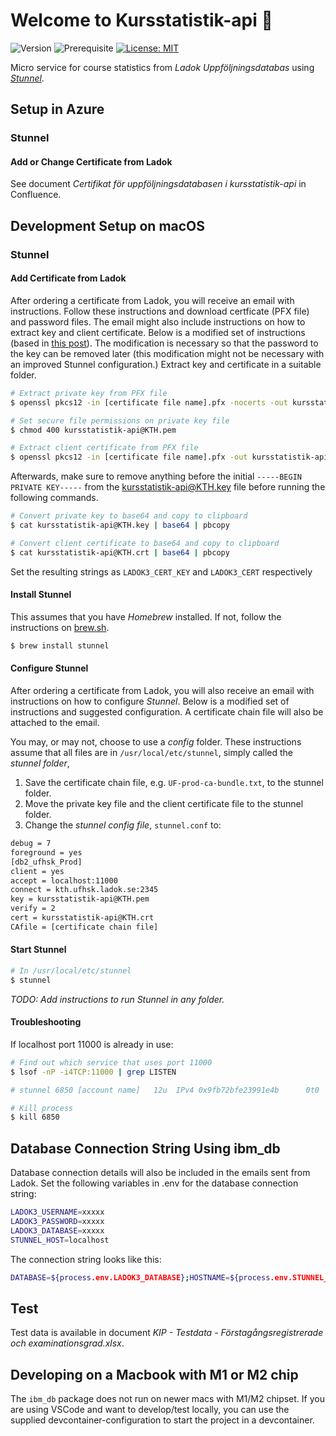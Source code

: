 # Welcome to Kursstatistik-api 👋

![Version](https://img.shields.io/badge/version-2.0.0-blue.svg?cacheSeconds=2592000)
![Prerequisite](https://img.shields.io/badge/node-16-blue.svg)
[![License: MIT](https://img.shields.io/badge/License-MIT-yellow.svg)](#)

Micro service for course statistics from _Ladok Uppföljningsdatabas_ using _[Stunnel](https://www.stunnel.org)_.

## Setup in Azure

### Stunnel

#### Add or Change Certificate from Ladok

See document _Certifikat för uppföljningsdatabasen i kursstatistik-api_ in Confluence.

## Development Setup on macOS

### Stunnel

#### Add Certificate from Ladok

After ordering a certificate from Ladok, you will receive an email with instructions. Follow these instructions and download certficate (PFX file) and password files. The email might also include instructions on how to extract key and client certificate. Below is a modified set of instructions (based in [this post](http://sharepointoscar.com/2017-03-16-extract-key-from-pfx/)). The modification is necessary so that the password to the key can be removed later (this modification might not be necessary with an improved Stunnel configuration.) Extract key and certificate in a suitable folder.

```sh
# Extract private key from PFX file
$ openssl pkcs12 -in [certificate file name].pfx -nocerts -out kursstatistik-api@KTH.key -nodes

# Set secure file permissions on private key file
$ chmod 400 kursstatistik-api@KTH.pem

# Extract client certificate from PFX file
$ openssl pkcs12 -in [certificate file name].pfx -out kursstatistik-api@KTH.crt -clcerts -nokeys
```

Afterwards, make sure to remove anything before the initial `-----BEGIN PRIVATE KEY-----` from the kursstatistik-api@KTH.key file before running the following commands.

```sh
# Convert private key to base64 and copy to clipboard
$ cat kursstatistik-api@KTH.key | base64 | pbcopy

# Convert client certificate to base64 and copy to clipboard
$ cat kursstatistik-api@KTH.crt | base64 | pbcopy
```

Set the resulting strings as `LADOK3_CERT_KEY` and `LADOK3_CERT` respectively

#### Install Stunnel

This assumes that you have _Homebrew_ installed. If not, follow the instructions on [brew.sh](https://brew.sh/).

```sh
$ brew install stunnel
```

#### Configure Stunnel

After ordering a certificate from Ladok, you will also receive an email with instructions on how to configure _Stunnel_. Below is a modified set of instructions and suggested configuration. A certificate chain file will also be attached to the email.

You may, or may not, choose to use a _config_ folder. These instructions assume that all files are in `/usr/local/etc/stunnel`, simply called the _stunnel folder_,

1. Save the certificate chain file, e.g. `UF-prod-ca-bundle.txt`, to the stunnel folder.
2. Move the private key file and the client certificate file to the stunnel folder.
3. Change the _stunnel config file_, `stunnel.conf` to:

```sh
debug = 7
foreground = yes
[db2_ufhsk_Prod]
client = yes
accept = localhost:11000
connect = kth.ufhsk.ladok.se:2345
key = kursstatistik-api@KTH.pem
verify = 2
cert = kursstatistik-api@KTH.crt
CAfile = [certificate chain file]
```

#### Start Stunnel

```sh
# In /usr/local/etc/stunnel
$ stunnel
```

_TODO: Add instructions to run Stunnel in any folder._

#### Troubleshooting

If localhost port 11000 is already in use:

```sh
# Find out which service that uses port 11000
$ lsof -nP -i4TCP:11000 | grep LISTEN

# stunnel 6850 [account name]   12u  IPv4 0x9fb72bfe23991e4b      0t0  TCP 127.0.0.1:11000 (LISTEN)

# Kill process
$ kill 6850
```

## Database Connection String Using ibm_db

Database connection details will also be included in the emails sent from Ladok. Set the following variables in .env for the database connection string:

```sh
LADOK3_USERNAME=xxxxx
LADOK3_PASSWORD=xxxxx
LADOK3_DATABASE=xxxxx
STUNNEL_HOST=localhost
```

The connection string looks like this:

```sh
DATABASE=${process.env.LADOK3_DATABASE};HOSTNAME=${process.env.STUNNEL_HOST};UID=${process.env.LADOK3_USERNAME};PWD=${process.env.LADOK3_PASSWORD};PORT=11000;PROTOCOL=TCPIP
```

## Test

Test data is available in document _KIP - Testdata - Förstagångsregistrerade och examinationsgrad.xlsx_.

## Developing on a Macbook with M1 or M2 chip

The `ibm_db` package does not run on newer macs with M1/M2 chipset. If you are using VSCode and want to develop/test locally, you can use the supplied devcontainer-configuration to start the project in a devcontainer.
